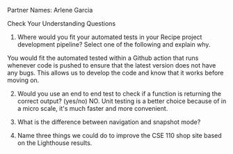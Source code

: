 Partner Names: 
Arlene Garcia

Check Your Understanding Questions
1. Where would you fit your automated tests in your Recipe project development pipeline? Select one of the following and explain why.

You would fit the automated tested within a Github action that runs whenever code is pushed to ensure that the latest version does not have any bugs. This allows us to develop the code and know that it works before moving on. 

2. Would you use an end to end test to check if a function is returning the correct output? (yes/no)
NO. Unit testing is a better choice because of in a micro scale, it's much faster and more convenient.

3. What is the difference between navigation and snapshot mode?


4. Name three things we could do to improve the CSE 110 shop site based on the Lighthouse results.







